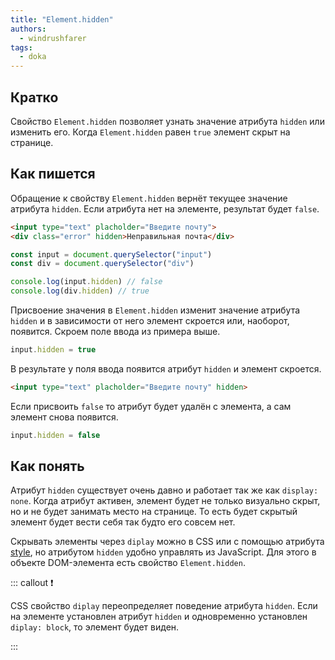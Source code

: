 ```yaml
---
title: "Element.hidden"
authors:
  - windrushfarer
tags:
  - doka
---
```


## Кратко

Свойство `Element.hidden` позволяет узнать значение атрибута `hidden` или изменить его. Когда `Element.hidden` равен `true` элемент скрыт на странице.

## Как пишется

Обращение к свойству `Element.hidden` вернёт текущее значение атрибута `hidden`. Если атрибута нет на элементе, результат будет `false`.

```html
<input type="text" placholder="Введите почту">
<div class="error" hidden>Неправильная почта</div>
```

```js
const input = document.querySelector("input")
const div = document.querySelector("div")

console.log(input.hidden) // false
console.log(div.hidden) // true
```

Присвоение значения в `Element.hidden` изменит значение атрибута `hidden` и в зависимости от него элемент скроется или, наоборот, появится. Скроем поле ввода из примера выше.

```js
input.hidden = true
```

В результате у поля ввода появится атрибут `hidden` и элемент скроется.

```html
<input type="text" placholder="Введите почту" hidden>
```

Если присвоить `false` то атрибут будет удалён с элемента, а сам элемент снова появится.

```js
input.hidden = false
```

## Как понять

Атрибут `hidden` существует очень давно и работает так же как `display: none`. Когда атрибут активен, элемент будет не только визуально скрыт, но и не будет занимать место на странице. То есть будет скрытый элемент будет вести себя так будто его совсем нет.

Скрывать элементы через `diplay` можно в CSS или с помощью атрибута [style](/js/element-style/index.md), но атрибутом `hidden` удобно управлять из JavaScript. Для этого в объекте DOM-элемента есть свойство `Element.hidden`.

::: callout ❗️

CSS свойство `diplay` переопределяет поведение атрибута `hidden`. Если на элементе установлен атрибут `hidden` и одновременно установлен `diplay: block`, то элемент будет виден.

:::


